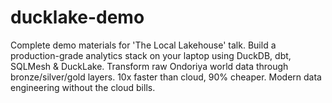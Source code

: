 # ducklake-demo
Complete demo materials for 'The Local Lakehouse' talk. Build a production-grade analytics stack on your laptop using DuckDB, dbt, SQLMesh &amp; DuckLake. Transform raw Ondoriya world data through bronze/silver/gold layers. 10x faster than cloud, 90% cheaper. Modern data engineering without the cloud bills.
